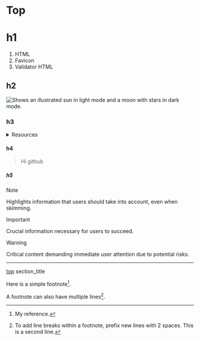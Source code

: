 Top<a name="top"></a>
===================

# h1
1. HTML
2. Favicon
3. Validator HTML

## h2
<picture>
  <source media="(prefers-color-scheme: dark)" srcset="https://user-images.githubusercontent.com/25423296/163456776-7f95b81a-f1ed-45f7-b7ab-8fa810d529fa.png">
  <source media="(prefers-color-scheme: light)" srcset="https://user-images.githubusercontent.com/25423296/163456779-a8556205-d0a5-45e2-ac17-42d089e3c3f8.png">
  <img alt="Shows an illustrated sun in light mode and a moon with stars in dark mode." src="https://user-images.githubusercontent.com/25423296/163456779-a8556205-d0a5-45e2-ac17-42d089e3c3f8.png">
</picture>

### h3
<details>
  <summary>Resources</summary>

  1. This site was built using [validator.w3.org](https://validator.w3.org/)
  2. This site was built using [GitHub Pages](https://pages.github.com/)
  3. 2. This site was built using [GitHub](https://github.com/)
  4. This site was built using [GitHub docs formatting]https://docs.github.com/en/get-started/writing-on-github/getting-started-with-writing-and-formatting-on-github)
</details>

#### h4
> Hi github

##### h5
> [!NOTE]
> Highlights information that users should take into account, even when skimming.

> [!IMPORTANT]
> Crucial information necessary for users to succeed.

> [!WARNING]
> Critical content demanding immediate user attention due to potential risks.

---
[top](#top)
section_title<a name="top"></a>

Here is a simple footnote[^1].

A footnote can also have multiple lines[^2].

[^1]: My reference.
[^2]: To add line breaks within a footnote, prefix new lines with 2 spaces.
  This is a second line.
